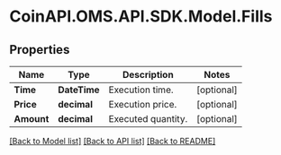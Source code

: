 # CoinAPI.OMS.API.SDK.Model.Fills
## Properties

Name | Type | Description | Notes
------------ | ------------- | ------------- | -------------
**Time** | **DateTime** | Execution time. | [optional] 
**Price** | **decimal** | Execution price. | [optional] 
**Amount** | **decimal** | Executed quantity. | [optional] 

[[Back to Model list]](../README.md#documentation-for-models) [[Back to API list]](../README.md#documentation-for-api-endpoints) [[Back to README]](../README.md)

